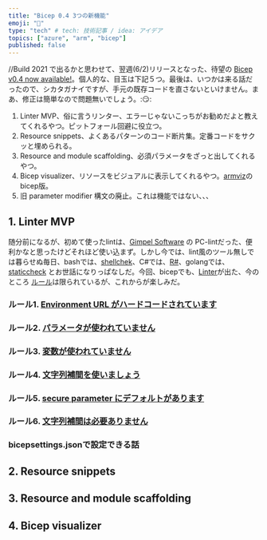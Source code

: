```yaml
---
title: "Bicep 0.4 3つの新機能"
emoji: "💪"
type: "tech" # tech: 技術記事 / idea: アイデア
topics: ["azure", "arm", "bicep"]
published: false
---
```


//Build 2021 で出るかと思わせて、翌週(6/2)リリースとなった、待望の [Bicep v0.4 now available!](https://github.com/Azure/bicep/releases/tag/v0.4.1)。個人的な、目玉は下記５つ。最後は、いつかは来る話だったので、シカタガナイですが、手元の既存コードを直さないといけません。まあ、修正は簡単なので問題無いでしょう。::smirk::

1. Linter MVP、俗に言うリンター、エラーじゃないこっちがお勧めだよと教えてくれるやつ。ピットフォール回避に役立つ。
2. Resource snippets、よくあるパターンのコード断片集。定番コードをサクッと埋められる。
3. Resource and module scaffolding、必須パラメータをざっと出してくれるやつ。
4. Bicep visualizer、リソースをビジュアルに表示してくれるやつ。[armviz](http://armviz.io/)のbicep版。
5. 旧 parameter modifier 構文の廃止。これは機能ではない、、、

## 1. Linter MVP

随分前になるが、初めて使ったlintは、[Gimpel Software](https://www.gimpel.com/) の PC-lintだった、便利かなと思ったけどそれほど使い込まず。しかし今では、lint風のツール無しでは暮らせぬ毎日、bashでは、[shellchek](https://github.com/koalaman/shellcheck)、C#では、[R#](https://www.jetbrains.com/resharper/)、golangでは、[staticcheck](https://staticcheck.io/) とお世話になりっぱなしだ。今回、bicepでも、[Linter](https://github.com/Azure/bicep/blob/v0.4.1/docs/linter.md)が出た、今のところ [ルール](https://github.com/Azure/bicep/tree/v0.4.1/docs/linter-rules)は限られているが、これからが楽しみだ。

### ルール1. [Environment URL がハードコードされています](https://github.com/Azure/bicep/blob/v0.4.1/docs/linter-rules/no-hardcoded-env-urls.md)

### ルール2. [パラメータが使われていません](https://github.com/Azure/bicep/blob/v0.4.1/docs/linter-rules/no-unused-params.md)
### ルール3. [変数が使われていません](https://github.com/Azure/bicep/blob/v0.4.1/docs/linter-rules/no-unused-vars.md)
### ルール4. [文字列補間を使いましょう](https://github.com/Azure/bicep/blob/v0.4.1/docs/linter-rules/prefer-interpolation.md)
### ルール5. [secure parameter にデフォルトがあります](https://github.com/Azure/bicep/blob/v0.4.1/docs/linter-rules/secure-parameter-default.md)
### ルール6. [文字列補間は必要ありません](https://github.com/Azure/bicep/blob/v0.4.1/docs/linter-rules/simplify-interpolation.md)

### bicepsettings.jsonで設定できる話



## 2. Resource snippets

## 3. Resource and module scaffolding

## 4. Bicep visualizer


